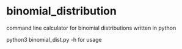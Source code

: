 # binomial_distribution
command line calculator for binomial distributions written in python

python3 binomial_dist.py -h for usage
